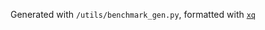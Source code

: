 Generated with `/utils/benchmark_gen.py`, formatted with [`xq`](https://github.com/sibprogrammer/xq)

